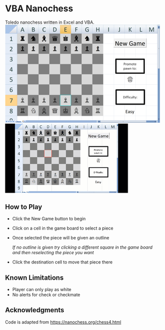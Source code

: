 # VBA Nanochess
Toledo nanochess written in Excel and VBA.
![Chess](images/Chess1.PNG?raw=true "Chess1")
![Chess](images/Chess1.GIF?raw=true)

## How to Play
- Click the New Game button to begin
- Click on a cell in the game board to select a piece
- Once selected the piece will be given an outline 

    *If no outline is given try clicking a different square in the game board and then reselecting the piece you want*
- Click the destination cell to move that piece there

## Known Limitations
- Player can only play as white
- No alerts for check or checkmate

## Acknowledgments
Code is adapted from https://nanochess.org/chess4.html